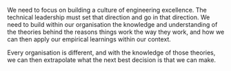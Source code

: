 We need to focus on building a culture of engineering excellence. The technical leadership must set that direction and go in that direction. We need to build within our organisation the knowledge and understanding of the theories behind the reasons things work the way they work, and how we can then apply our empirical learnings within our context. 

Every organisation is different, and with the knowledge of those theories, we can then extrapolate what the next best decision is that we can make.